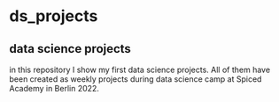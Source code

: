 # ds_projects
## data science projects
in this repository I show my first data science projects.
All of them have been created as weekly projects during data science camp at Spiced Academy in Berlin 2022.
